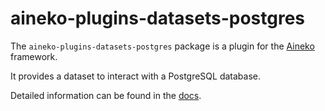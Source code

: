 # aineko-plugins-datasets-postgres

The `aineko-plugins-datasets-postgres` package is a plugin for the [Aineko](https://github.com/aineko-dev/aineko) framework.


It provides a dataset to interact with a PostgreSQL database.

Detailed information can be found in the [docs](https://plugin-docs.aineko.dev/dev/datasets/postgres).
